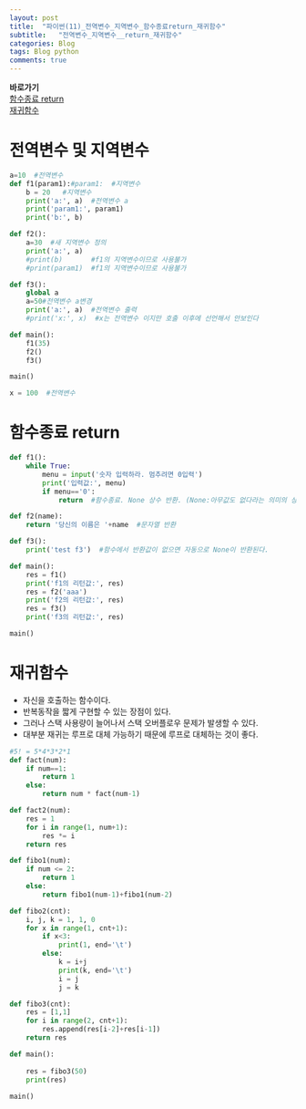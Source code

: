 ```yaml
---  
layout: post  
title:  "파이썬(11)_전역변수_지역변수_함수종료return_재귀함수"  
subtitle:   "전역변수_지역변수__return_재귀함수"  
categories: Blog  
tags: Blog python     
comments: true  
---  
```

**바로가기**       
[함수종료 return](#함수종료-return)      
[재귀함수](#재귀함수)      

# 전역변수 및 지역변수

~~~python
a=10  #전역변수
def f1(param1):#param1:  #지역변수
    b = 20   #지역변수
    print('a:', a)  #전역변수 a
    print('param1:', param1)
    print('b:', b)

def f2():
    a=30  #새 지역변수 정의
    print('a:', a)
    #print(b)       #f1의 지역변수이므로 사용불가
    #print(param1)  #f1의 지역변수이므로 사용불가

def f3():
    global a
    a=50#전역변수 a변경
    print('a:', a)  #전역변수 출력
    #print('x:', x)  #x는 전역변수 이지만 호출 이후에 선언해서 안보인다

def main():
    f1(35)
    f2()
    f3()

main()

x = 100  #전역변수
~~~

# 함수종료 return

~~~python
def f1():
    while True:
        menu = input('숫자 입력하라. 멈추려면 0입력')
        print('입력값:', menu)
        if menu=='0':
            return  #함수종료. None 상수 반환. (None:아무값도 없다라는 의미의 상수)

def f2(name):
    return '당신의 이름은 '+name  #문자열 반환

def f3():
    print('test f3')  #함수에서 반환값이 없으면 자동으로 None이 반환된다.

def main():
    res = f1()
    print('f1의 리턴값:', res)
    res = f2('aaa')
    print('f2의 리턴값:', res)
    res = f3()
    print('f3의 리턴값:', res)

main()
~~~

# 재귀함수

- 자신을 호출하는 함수이다.     
- 반복동작을 짧게 구현할 수 있는 장점이 있다.     
- 그러나 스택 사용량이 늘어나서 스택 오버플로우 문제가 발생할 수 있다.     
- 대부분 재귀는 루프로 대체 가능하기 때문에 루프로 대체하는 것이 좋다.     

~~~python
#5! = 5*4*3*2*1
def fact(num):
    if num==1:
        return 1
    else:
        return num * fact(num-1)

def fact2(num):
    res = 1
    for i in range(1, num+1):
        res *= i
    return res

def fibo1(num):
    if num <= 2:
        return 1
    else:
        return fibo1(num-1)+fibo1(num-2)

def fibo2(cnt):
    i, j, k = 1, 1, 0
    for x in range(1, cnt+1):
        if x<3:
            print(1, end='\t')
        else:
            k = i+j
            print(k, end='\t')
            i = j
            j = k

def fibo3(cnt):
    res = [1,1]
    for i in range(2, cnt+1):
        res.append(res[i-2]+res[i-1])
    return res

def main():
    
    res = fibo3(50)
    print(res)
    
main()
~~~
